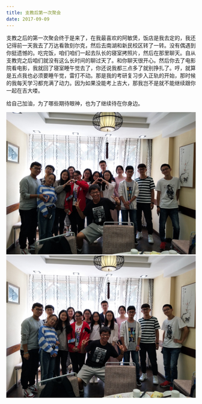 ```yaml
---
title: 支教后第一次聚会
date: 2017-09-09
---
```


支教之后的第一次聚会终于是来了，在我最喜欢的阿敏煲，饭店是我去定的，我还记得前一天我去了万达看敦刻尔克，然后去南湖和新民校区转了一转。没有偶遇到你挺遗憾的。吃完饭，咱们咱们一起去队长的寝室拷照片，然后在那里聊天。自从支教完之后咱们就没有这么长时间的聊过天了。和你聊天很开心。然后你去了电影院看电影，我就回了寝室睡午觉去了，你还说我都三点多了就别挣扎了。哼，就算是五点我也必须要睡午觉，雷打不动。那是我的考研复习步入正轨的开始，那时候的我每天学习都充满了动力。因为如果没能考上吉大，那我岂不是就不能继续跟你一起在吉大喽。

给自己加油，为了哪些期待眼神，也为了继续待在你身边。

![](../image/2017-09-09.01.JPG)
![](../image/2017-09-09.02.JPG)